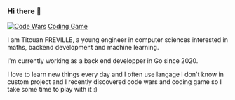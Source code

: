 ### Hi there 👋

[![Code Wars](https://www.codewars.com/users/switchelven/badges/large)](https://www.codewars.com/users/switchelven) 
[Coding Game](https://www.codingame.com/profile/4a90e43cd348ac7aa183c0843cfc2a641283514)

I am Titouan FREVILLE, a young engineer in computer sciences interested in maths, backend development and machine learning.

I'm currently working as a back end developper in Go since 2020.

I love to learn new things every day and I often use langage I don't know in custom project and I recently discovered code wars and coding game so I take some time to play with it :)
